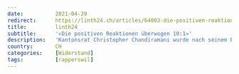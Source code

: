 ```yaml
---
date:          2021-04-29
redirect:      https://linth24.ch/articles/64003-die-positiven-reaktionen-ueberwogen-10-1
title:         linth24
subtitle:      '«Die positiven Reaktionen überwogen 10:1»'
description:   'Kantonsrat Christopher Chandiramani wurde nach seinem Beitrag «Rappi hat sich vor einer Bewilligung gedrückt» eingedeckt mit Kommentaren und Feedbacks. Auf Linth24 nimmt er erneut Stellung.'
country:       CH
categories:    [Widerstand]
tags:          [rapperswil]
---
```

